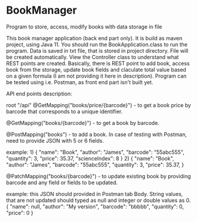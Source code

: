 # BookManager
Program to store, access, modify books with data storage in file


This book manager application (back end part only). It is build as maven project, using Java 11.
You should run the BookApplication.class to run the program. Data is saved in txt file, that is 
stored in project directory. File will be created automatically. 
View the Controller class to understand what REST points are created. Basically, there is REST point to add
book, access book from the storage, update book fields and claculate total value based on a given formula 
(I am not providing it here in description).
Program can be tested using i.e. Postman, as front end part isn't built yet.

API end points description:

root "/api"
@GetMapping("books/price/{barcode}") - to get a book price by barcode that corresponds to a unique identifier.

@GetMapping("books/{barcode}") - to get a book by barcode.

@PostMapping("books") - to add a book. In case of testing with Postman, need to provide JSON with 5 or 6 fields.

example:
1)
{
    "name": "Book",
    "author": "James",
    "barcode": "55abc555",
    "quantity": 3,
    "price": 35.37,
    "scienceIndex": 8
}
2)
{
    "name": "Book",
    "author": "James",
    "barcode": "55abc555",
    "quantity": 3,
    "price": 35.37,
}

@PatchMapping("books/{barcode}") - to update existing book by providing barcode and any field or fields to be updated.

example:
this JSON should provided in Postman tab Body. String values, that are not updated should typed as null and integer or double values as 0.
{
    "name": null,
    "author": "My version",
    "barcode": "bbbbb",
    "quantity": 0,
    "price": 0
}




